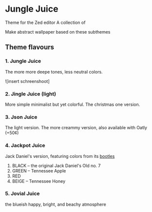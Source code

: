# Jungle Juice

Theme for the Zed editor
A collection of

Make abstract wallpaper based on these subthemes

## Theme flavours

### 1. Jungle Juice

The more more deepe tones, less neutral colors.

![insert schreenshoot]

### 2. Jingle Juice (light)

More simple minimalist but yet colorful.
The christmas one version.

### 3. Json Juice 

The light version.
The more creammy version, also available with Oatly (+50¢)

### 4. Jackpot Juice

Jack Daniel's version, featuring colors from its [bootles](https://sp-ao.shortpixel.ai/client/to_auto,q_lossy,ret_img,w_801/https://cancanawards.com/wp-content/uploads/2023/02/Jack_Daniels_1676530857-801x1024.webp)
1. BLACK – the original Jack Daniel's Old no. 7
2. GREEN – Tennessee Apple
3. RED
4. BEIGE – Tennessee Honey

### 5. Jovial Juice

the blueish happy, bright, and beachy atmosphere
